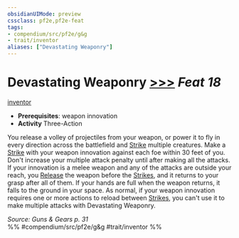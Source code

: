 ```yaml
---
obsidianUIMode: preview
cssclass: pf2e,pf2e-feat
tags:
- compendium/src/pf2e/g&g
- trait/inventor
aliases: ["Devastating Weaponry"]
---
```

# Devastating Weaponry  [>>>](../../rules/core-rulebook/chapter-9-playing-the-game.md#Actions "Three-Action") *Feat 18*  
[inventor](../../rules/traits/inventor-g-g.md)  

- **Prerequisites**: weapon innovation
- **Activity** Three-Action

You release a volley of projectiles from your weapon, or power it to fly in every direction across the battlefield and [Strike](../../rules/actions/strike.md) multiple creatures. Make a [Strike](../../rules/actions/strike.md) with your weapon innovation against each foe within 30 feet of you. Don't increase your multiple attack penalty until after making all the attacks. If your innovation is a melee weapon and any of the attacks are outside your reach, you [Release](../../rules/actions/release.md) the weapon before the [Strikes](../../rules/actions/strike.md), and it returns to your grasp after all of them. If your hands are full when the weapon returns, it falls to the ground in your space. As normal, if your weapon innovation requires one or more actions to reload between [Strikes](../../rules/actions/strike.md), you can't use it to make multiple attacks with Devastating Weaponry.

*Source: Guns & Gears p. 31*  
%% #compendium/src/pf2e/g&g #trait/inventor %%